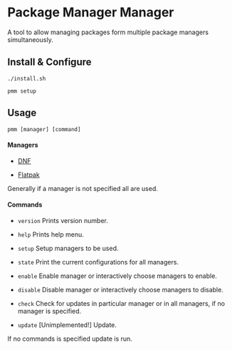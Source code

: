 # Package Manager Manager
A tool to allow managing packages form multiple package managers simultaneously.

## Install & Configure

	./install.sh

	pmm setup

## Usage

	pmm [manager] [command]

#### Managers
- [DNF](https://fedoraproject.org/wiki/DNF)

- [Flatpak](https://www.flatpak.org/)

Generally if a manager is not specified all are used.

#### Commands
- `version` Prints version number.

- `help` Prints help menu.

- `setup` Setup managers to be used.

- `state` Print the current configurations for all managers.

- `enable` Enable manager or interactively choose managers to enable.

- `disable` Disable manager or interactively choose managers to disable.

- `check` Check for updates in particular manager or in all managers, if no manager is specified.

- `update` [Unimplemented!] Update.

If no commands is specified update is run.


